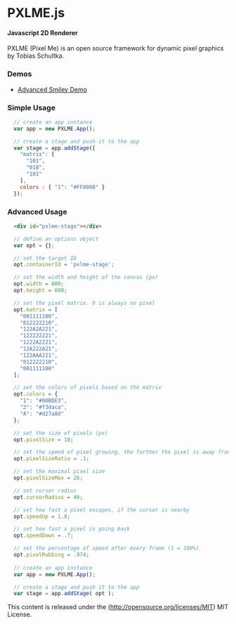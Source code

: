 PXLME.js
========

#### Javascript 2D Renderer ####

PXLME (Pixel Me) is an open source framework for dynamic pixel graphics by Tobias Schultka.

### Demos ###

- [Advanced Smiley Demo](<https://rawgithub.com/schultka/pxlme.js/master/example.html>)

### Simple Usage ###

```javascript
  // create an app instance
  var app = new PXLME.App();

  // create a stage and push it to the app
  var stage = app.addStage({
    "matrix": [
      "101",
      "010",
      "101"
    ],
    colors : { "1": "#FF0000" }
  });
```

### Advanced Usage ###

```html
  <div id="pxlme-stage"></div>
```
```javascript
  // define an options object
  var opt = {};

  // set the target ID
  opt.containerId = 'pxlme-stage';

  // set the width and height of the canvas (px)
  opt.width = 800;
  opt.height = 600;

  // set the pixel matrix. 0 is always no pixel
  opt.matrix = [
    "001111100",
    "012222210",
    "122A2A221",
    "122222221",
    "1222A2221",
    "12A222A21",
    "122AAA221",
    "012222210",
    "001111100"
  ];

  // set the colors of pixels based on the matrix
  opt.colors = {
    "1": "#00BDE3",
    "2": "#f3daca",
    "A": "#d27a8d"
  };

  // set the size of pixels (px)
  opt.pixelSize = 10;

  // set the speed of pixel growing, the farther the pixel is away from start
  opt.pixelSizeRatio = .1;

  // set the maximal pixel size
  opt.pixelSizeMax = 26;

  // set cursor radius
  opt.cursorRadius = 40;

  // set how fast a pixel escapes, if the cursor is nearby
  opt.speedUp = 1.8;

  // set how fast a pixel is going back
  opt.speedDown = .7;

  // set the percentage of speed after every frame (1 = 100%)
  opt.pixelRubbing = .974;
  
  // create an app instance
  var app = new PXLME.App();

  // create a stage and push it to the app
  var stage = app.addStage( opt );
```

This content is released under the (http://opensource.org/licenses/MIT) MIT License.